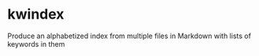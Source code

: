 # kwindex

Produce an alphabetized index from multiple files in Markdown with lists of keywords in them
